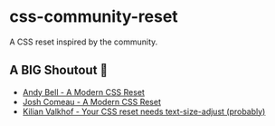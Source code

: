# css-community-reset

A CSS reset inspired by the community.

## A BIG Shoutout 🙌

- [Andy Bell - A Modern CSS Reset](https://piccalil.li/blog/a-more-modern-css-reset/)
- [Josh Comeau - A Modern CSS Reset](https://www.joshwcomeau.com/css/custom-css-reset/)
- [Kilian Valkhof - Your CSS reset needs text-size-adjust (probably)](https://kilianvalkhof.com/2022/css-html/your-css-reset-needs-text-size-adjust-probably/)
